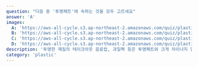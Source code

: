 ```yaml
---
question: "다음 중 '투명페트'에 속하는 것을 모두 고르세요"
answer: 'A'
images:
  A: 'https://aws-all-cycle.s3.ap-northeast-2.amazonaws.com/quiz/plastic-bottle.png'
  B: 'https://aws-all-cycle.s3.ap-northeast-2.amazonaws.com/quiz/plastic-cradle.png'
  C: 'https://aws-all-cycle.s3.ap-northeast-2.amazonaws.com/quiz/plastic-cup.png'
  D: 'https://aws-all-cycle.s3.ap-northeast-2.amazonaws.com/quiz/plastic-file.png'
description: '투명한 재질의 테이크아웃 음료컵, 과일팩 등은 투명페트와 크게 차이나지 않아 보이지만, 버릴 땐 일반 플라스틱칸에 버려야 한다. 규격화된 음료 용기는 투명페트 재질과 품질이 검증돼있지만, 그 외의 일반 용기들은 각각 다른 플라스틱이 섞여있을 수 있어 품질을 보장할 수 없기 때문이다. 일반 플라스틱으로 버리면 문제없이 재활용된다.'
category: 'plastic'
---
```

